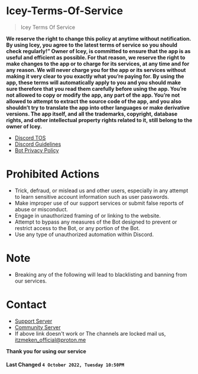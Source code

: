 # Icey-Terms-Of-Service

> Icey Terms Of Service

**We reserve the right to change this policy at anytime without notification. By using Icey, you agree to the latest terms of service so you should check regularly!”
Owner of Icey, is committed to ensure that the app is as useful and efficient as possible. For that reason, we reserve the right to make changes to the app or to charge for its services, at any time and for any reason. We will never charge you for the app or its services without making it very clear to you exactly what you’re paying for.
By using the app, these terms will automatically apply to you and you should make sure therefore that you read them carefully before using the app. You’re not allowed to copy or modify the app, any part of the app. You’re not allowed to attempt to extract the source code of the app, and you also shouldn’t try to translate the app into other languages or make derivative versions. The app itself, and all the trademarks, copyright, database rights, and other intellectual property rights related to it, still belong to the owner of Icey.**

- [Discord TOS](https://discord.com/terms)
- [Discord Guidelines](https://discord.com/guidelines)
- [Bot Privacy Policy](https://github.com/Auth1337/Icey-Privacy-Policy)

# Prohibited Actions

- Trick, defraud, or mislead us and other users, especially in any attempt to learn sensitive account information such as user passwords.
- Make improper use of our support services or submit false reports of abuse or misconduct.
- Engage in unauthorized framing of or linking to the website.
- Attempt to bypass any measures of the Bot designed to prevent or restrict access to the Bot, or any portion of the Bot.
- Use any type of unauthorized automation within Discord.

# Note
- Breaking any of the following will lead to blacklisting and banning from our services.

# Contact

- [Support Server](https://discord.gg/Krcuc5wZ)
- [Community Server](https://discord.gg/QNfmMqWT5Y)
- If above link doesn't work or The channels are locked mail us, itzmeken_official@proton.me

**Thank you for using our service**

#### **Last Changed `4 October 2022, Tuesday 10:50PM`**
